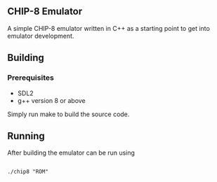 ## CHIP-8 Emulator

A simple CHIP-8 emulator written in C++ as a starting point to get into
emulator development.

## Building

### Prerequisites
* SDL2
* g++ version 8 or above

Simply run make to build the source code.

## Running

After building the emulator can be run using


<code>
./chip8 "ROM"
</code>
